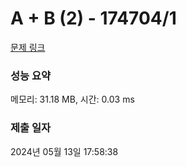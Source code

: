 # A + B (2) - 174704/1 

[문제 링크](https://level.goorm.io/exam/174704/a-b-2/quiz/1) 

### 성능 요약

메모리: 31.18 MB, 시간: 0.03 ms

### 제출 일자

2024년 05월 13일 17:58:38

